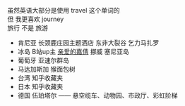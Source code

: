虽然英语大部分是使用 travel 这个单词的  
但 我更喜欢 journey  
旅行 不是 旅游  



- 肯尼亚 长颈鹿庄园主题酒店   东非大裂谷 乞力马扎罗
- 冰岛  B站up主 [亲爱的嘉倩](https://space.bilibili.com/388362147)  挪威 塞尼亚岛
- 葡萄牙 亚速尔群岛
- 马达加斯加 猴面包树
- 台湾  知乎收藏夹
- 日本  知乎收藏夹
- 德国  伍珀塔尔 —— 悬空缆车、动物园、市政厅、彩虹阶梯
